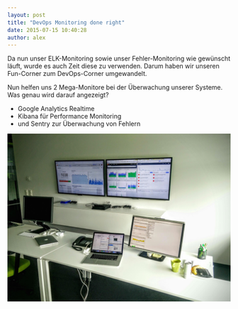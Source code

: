 ```yaml
---
layout: post
title: "DevOps Monitoring done right"
date: 2015-07-15 10:40:28
author: alex
---
```

Da nun unser ELK-Monitoring sowie unser Fehler-Monitoring wie gewünscht läuft, wurde es auch Zeit diese zu verwenden. Darum haben wir unseren Fun-Corner zum DevOps-Corner umgewandelt.

Nun helfen uns 2 Mega-Monitore bei der Überwachung unserer Systeme. Was genau wird darauf angezeigt?

- Google Analytics Realtime
- Kibana für Performance Monitoring
- und Sentry zur Überwachung von Fehlern

![](/assets/images/devops-monitoring-done-right/IMG_20150715_110237.jpg)

